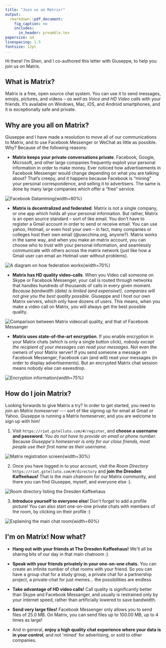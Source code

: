 ```yaml
---
title: "Join us on Matrix!"
output:
  rmarkdown::pdf_document:
    fig_caption: no
    includes:
      in_header: preamble.tex
papersize: a4
linespacing: 1.5
fontsize: 12pt
...
```

Hi there! I’m Shen, and I co-authored this letter with Giuseppe, to help you join us on Matrix.

## What is Matrix?
Matrix is a free, open source chat system. You can use it to send messages, emojis, pictures, and videos – *as well as Voice and HD Video calls* with your friends. It’s available on Windows, Mac, iOS, and Android smartphones, and it is exceptionally safe and private.

## Why are you all on Matrix?
Giuseppe and I have made a resolution to move all of our communications to Matrix, and to use Facebook Messenger or WeChat as little as possible. Why? Because of the following reasons:

* **Matrix keeps your private conversations private**. Facebook, Google, Microsoft, and other large companies frequently exploit your personal information in order to make money. Ever noticed how advertisements in Facebook Messenger would change depending on what you are talking about? That’s creepy, and it happens because Facebook is “mining” your personal correspondence, and selling it to advertisers. The same is done by many large companies which offer a “free” service.

![Facebook Datamining](./media/fb-datamining.png){width=80%}

* **Matrix is decentralized and federated**. Matrix is not a single company, or one app which holds all your personal information. But rather, Matrix is an open source standard – sort of like email. You don’t have to register a Gmail account in order to send or receive email. You can use yahoo, Hotmail, or even host your own – in fact, many companies or colleges host their own email (@uwcchina.org, anyone?). Matrix works in the same way, and when you make an matrix account, you can choose who to trust with your personal information, and seamlessly communicate with others across the matrix network (just like how a Gmail user can email an Hotmail user without problems).

![A diagram on how federation works](./media/federation.png){width=70%}

* **Matrix has HD quality video-calls**. When you Video call someone on Skype or Facebook Messenger, your call is routed through networks that handles hundreds of thousands of calls in every given moment. *Because bandwidth (data) is limited (and expensive!), companies will not give you the best quality possible.* Giuseppe and I host our own Matrix servers, which only have dozens of users. This means, when you make a video call on Matrix, you will always get the best possible quality.

![Comparison between Matrix videocall quality, and that of Facebook Messanger](./media/comparison.png)

* **Matrix uses state-of-the-art encryption**. If you enable encryption in your Matrix chats (which is only a single button click), *nobody except the recipient of your messages can read your messages*. Not even the owners of your Matrix server! If you send someone a message on Facebook Messenger, Facebook can (and will) read your messages (in order to display advertisements). But an encrypted Matrix chat session means nobody else can eavesdrop.

![Encryption information](./media/encryption-info.png){width=75%}

## How do I join Matrix?
Looking forwards to give Matrix a try? In order to get started, you need to join an *Matrix homeserver* --- sort of like signing up for email at Gmail or Yahoo. Giuseppe is running a Matrix homeserver, and you are welcome to sign up with him!

1. Visit `https://riot.gstelluto.com/#/register`, and **choose a username and password**. *You do not have to provide an email or phone number*. Because *Giuseppe's homeserver is only for our close friends, most people use their first name as their username*.

![Matrix registration screen](./media/registration-screen.png){width=30%}

2. Once you have logged in to your account, visit the *Room Directory* `https://riot.gstelluto.com/#/directory` and **join the Dresden Kaffeehaus!** That is the main chatroom for our Matrix community, and there you can find Giuseppe, myself, and everyone else :).

![Room directory listing the Dresden Kaffeehaus](./media/dresden-kaffeehaus.png)

3. **Introduce yourself to everyone else**! Don't forget to add a profile picture! You can also start one-on-one private chats with members of the room, by clicking on their profile :)

![Explaining the main chat room](./media/main-chat-room.png){width=60%}

## I'm on Matrix! Now what?

* **Hang out with your friends at The Dresden Kaffeehaus!** We'll all be sharing bits of our day in that main chatroom :)

* **Speak with your friends privately in your one-on-one chats.** You can create an infinite number of chat rooms with your friend. So you can have a group chat for a study group, a private chat for a partnership project, a private-chat for just memes... the possibilities are endless

* **Take advantage of HD video calls!** Call quality is significantly better than Skype and Facebook Messanger, and usually is restrained only by your internet speed, rather than artificially lowered to save bandwidth.

* **Send very large files!** Facebook Messenger only allows you to send files of 25.0 MB. On Matrix, you can send files up to 100.00 MB, up to 4 times as large!

* And in general, **enjoy a high quality chat experience where your data is in your control**, and not 'mined' for advertising, or sold to other companies.
